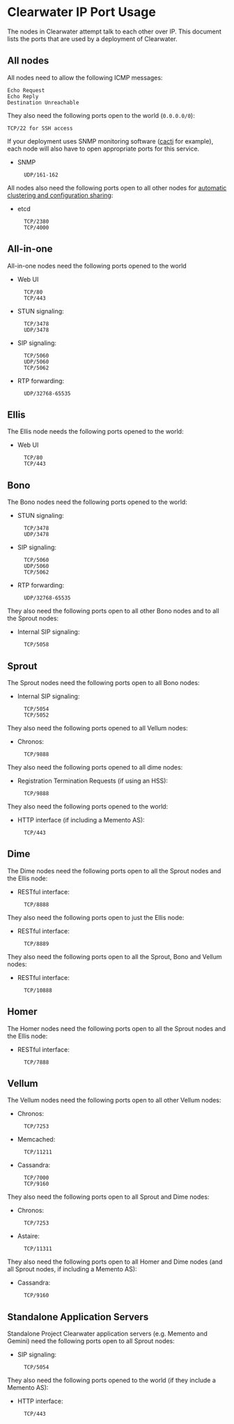 # Clearwater IP Port Usage

The nodes in Clearwater attempt talk to each other over IP.  This document lists the ports that are used by a deployment of Clearwater.

## All nodes

All nodes need to allow the following ICMP messages:

    Echo Request
    Echo Reply
    Destination Unreachable

They also need the following ports open to the world (`0.0.0.0/0`):

    TCP/22 for SSH access

If your deployment uses SNMP monitoring software ([cacti](http://www.cacti.net/) for example), each node will also have to open appropriate ports for this service.

* SNMP

        UDP/161-162

All nodes also need the following ports open to all other nodes for [automatic clustering and configuration sharing](Automatic_Clustering_Config_Sharing.md):

* etcd

        TCP/2380
        TCP/4000

## All-in-one

All-in-one nodes need the following ports opened to the world

* Web UI

        TCP/80
        TCP/443

* STUN signaling:

        TCP/3478
        UDP/3478

* SIP signaling:

        TCP/5060
        UDP/5060
        TCP/5062

* RTP forwarding:

        UDP/32768-65535

## Ellis

The Ellis node needs the following ports opened to the world:

* Web UI

        TCP/80
        TCP/443

## Bono

The Bono nodes need the following ports opened to the world:

* STUN signaling:

        TCP/3478
        UDP/3478

* SIP signaling:

        TCP/5060
        UDP/5060
        TCP/5062

* RTP forwarding:

        UDP/32768-65535

They also need the following ports open to all other Bono nodes and to all the Sprout nodes:

* Internal SIP signaling:

        TCP/5058

## Sprout

The Sprout nodes need the following ports open to all Bono nodes:

* Internal SIP signaling:

        TCP/5054
        TCP/5052

They also need the following ports opened to all Vellum nodes:

* Chronos:

        TCP/9888

They also need the following ports opened to all dime nodes:

* Registration Termination Requests (if using an HSS):

        TCP/9888

They also need the following ports opened to the world:

* HTTP interface (if including a Memento AS):

        TCP/443


## Dime

The Dime nodes need the following ports open to all the Sprout nodes and the Ellis node:

* RESTful interface:

        TCP/8888

They also need the following ports open to just the Ellis node:

* RESTful interface:

        TCP/8889

They also need the following ports open to all the Sprout, Bono and Vellum nodes:

* RESTful interface:

        TCP/10888

## Homer

The Homer nodes need the following ports open to all the Sprout nodes and the Ellis node:

* RESTful interface:

        TCP/7888

## Vellum

The Vellum nodes need the following ports open to all other Vellum nodes:

* Chronos:

        TCP/7253

* Memcached:

        TCP/11211

* Cassandra:

        TCP/7000
        TCP/9160

They also need the following ports open to all Sprout and Dime nodes:

* Chronos:

        TCP/7253

* Astaire:

        TCP/11311

They also need the following ports open to all Homer and Dime nodes (and all Sprout nodes, if including a Memento AS):

* Cassandra:

        TCP/9160

## Standalone Application Servers

Standalone Project Clearwater application servers (e.g. Memento and Gemini) need the following ports open to all Sprout nodes:

* SIP signaling:

        TCP/5054

They also need the following ports opened to the world (if they include a Memento AS):

* HTTP interface:

        TCP/443
